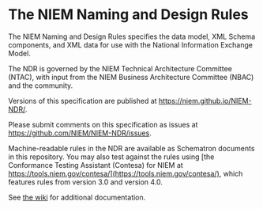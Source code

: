 
# The NIEM Naming and Design Rules

The NIEM Naming and Design Rules specifies the data model, XML Schema
components, and XML data for use with the National Information Exchange Model.

The NDR is governed by the NIEM Technical Architecture Committee (NTAC), with
input from the NIEM Business Architecture Committee (NBAC) and the community.

Versions of this specification are published at <https://niem.github.io/NIEM-NDR/>.

Please submit comments on this specification as issues at
https://github.com/NIEM/NIEM-NDR/issues.

Machine-readable rules in the NDR are available as Schematron documents in this
repository. You may also test against the rules using
[the Conformance Testing Assistant (Contesa) for NIEM at https://tools.niem.gov/contesa/](https://tools.niem.gov/contesa/),
which features rules from version 3.0 and version 4.0.

See [the wiki](https://github.com/NIEM/NIEM-NDR/wiki) for additional
documentation.


